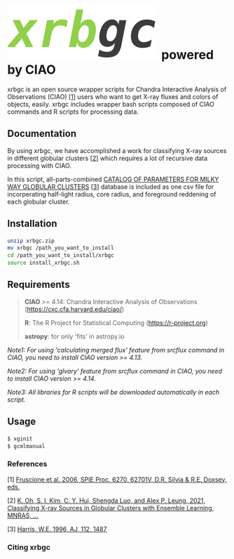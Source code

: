# ![xrbgc_logo](xrbgc_logo.png) powered by CIAO

xrbgc is an open source wrapper scripts for Chandra Interactive Analysis of Observations (CIAO) [[1](#References)] users who want to get X-ray fluxes and colors of objects, easily. xrbgc includes wrapper bash scripts composed of CIAO commands and R scripts for processing data.



## Documentation

By using xrbgc, we have accomplished a work for classifying X-ray sources in different globular clusters [[2](#References)] which requires a lot of recursive data processing with CIAO.

In this script, all-parts-combined [CATALOG OF PARAMETERS FOR MILKY WAY GLOBULAR CLUSTERS](https://physics.mcmaster.ca/~harris/mwgc.dat) [[3](#References)] database is included as one csv file for incorperating half-light radius, core radius, and foreground reddening of each globular cluster.



## Installation

```bash
unzip xrbgc.zip
mv xrbgc /path_you_want_to_install
cd /path_you_want_to_install/xrbgc
source install_xrbgc.sh
```



## Requirements

> **CIAO** >= 4.14: Chandra Interactive Analysis of Observations (https://cxc.cfa.harvard.edu/ciao/)
>
> **R**: The R Project for Statistical Computing (https://r-project.org)
>
> **astropy**: for only 'fits' in astropy.io

*Note1: For using 'calculating merged flux' feature from srcflux command in CIAO, you need to install CIAO version >= 4.13.*

*Note2: For using 'glvary' feature from srcflux command in CIAO, you need to install CIAO version >= 4.14.*

*Note3: All libraries for R scripts will be downloaded automatically in each script.*



## Usage

```bash
$ xginit
$ gcmlmanual
```





### References
[1] [Fruscione et al. 2006, SPIE Proc. 6270, 62701V, D.R. Silvia & R.E. Doxsey, eds.](https://doi.org/10.1117/12.671760)

[2] [K. Oh, S. I. Kim, C. Y. Hui, Shengda Luo, and Alex P. Leung, 2021, Classifying X-ray Sources in Globular Clusters with Ensemble Learning, MNRAS, ...]()

[3] [Harris, W.E. 1996, AJ, 112, 1487](http://adsabs.harvard.edu/full/1996AJ....112.1487H)





### Citing xrbgc

